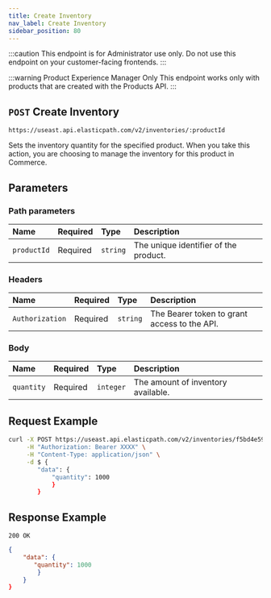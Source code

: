 ```yaml
---
title: Create Inventory
nav_label: Create Inventory
sidebar_position: 80
---
```


:::caution
This endpoint is for Administrator use only. Do not use this endpoint on your customer-facing frontends.
:::

:::warning Product Experience Manager Only 
This endpoint works only with products that are created with the Products API.
:::

## `POST` Create Inventory

```http
https://useast.api.elasticpath.com/v2/inventories/:productId
```

Sets the inventory quantity for the specified product. When you take this action, you are choosing to manage the inventory for this product in Commerce.

## Parameters

### Path parameters

| Name        | Required | Type     | Description                           |
| :---------- | :------- | :------- | :------------------------------------ |
| `productId` | Required | `string` | The unique identifier of the product. |

### Headers

| Name            | Required | Type     | Description                                  |
| :-------------- | :------- | :------- | :------------------------------------------- |
| `Authorization` | Required | `string` | The Bearer token to grant access to the API. |

### Body

| Name       | Required | Type      | Description                        |
| :--------- | :------- | :-------- | :--------------------------------- |
| `quantity` | Required | `integer` | The amount of inventory available. |

## Request Example

```bash
curl -X POST https://useast.api.elasticpath.com/v2/inventories/f5bd4e59-a95f-4bda-bfe6-0f34f47ac94b \
     -H "Authorization: Bearer XXXX" \
     -H "Content-Type: application/json" \
     -d $ {
        "data": {
            "quantity": 1000
            }
        }
```

## Response Example

`200 OK`

```json
{
    "data": {
       "quantity": 1000
        }
    }
}
```

